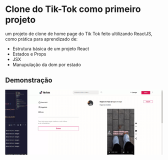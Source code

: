 
# Clone do Tik-Tok como primeiro projeto

um projeto de clone de home page do Tik Tok feito ultilizando ReactJS, como prática para 
aprendizado de:

* Estrutura básica de um projeto React
* Estados e Props
* JSX
* Manupulação da dom por estado


## Demonstração

![Alt text](/preview.gif?raw=true "Title")
